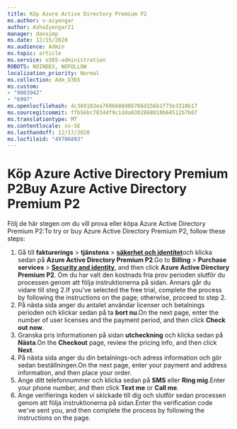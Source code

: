 ```yaml
---
title: Köp Azure Active Directory Premium P2
ms.author: v-aiyengar
author: AshaIyengar21
manager: dansimp
ms.date: 12/15/2020
ms.audience: Admin
ms.topic: article
ms.service: o365-administration
ROBOTS: NOINDEX, NOFOLLOW
localization_priority: Normal
ms.collection: Adm_O365
ms.custom:
- "9003942"
- "6997"
ms.openlocfilehash: 4c369183ea769b688d0b766d156b1f73e3318b17
ms.sourcegitcommit: ffb56bc78344f9c1d4a0302868818b64512b7b07
ms.translationtype: MT
ms.contentlocale: sv-SE
ms.lasthandoff: 12/17/2020
ms.locfileid: "49706893"
---
```

# <a name="buy-azure-active-directory-premium-p2"></a><span data-ttu-id="a1241-102">Köp Azure Active Directory Premium P2</span><span class="sxs-lookup"><span data-stu-id="a1241-102">Buy Azure Active Directory Premium P2</span></span>

<span data-ttu-id="a1241-103">Följ de här stegen om du vill prova eller köpa Azure Active Directory Premium P2:</span><span class="sxs-lookup"><span data-stu-id="a1241-103">To try or buy Azure Active Directory Premium P2, follow these steps:</span></span>

1. <span data-ttu-id="a1241-104">Gå till **fakturerings**  >  **tjänstens**  >  [**säkerhet och identitet**](https://go.microsoft.com/fwlink/?linkid=2131946)och klicka sedan på **Azure Active Directory Premium P2**.</span><span class="sxs-lookup"><span data-stu-id="a1241-104">Go to **Billing** > **Purchase services** > [**Security and identity**](https://go.microsoft.com/fwlink/?linkid=2131946), and then click **Azure Active Directory Premium P2**.</span></span>
<span data-ttu-id="a1241-105">Om du har valt den kostnads fria prov perioden slutför du processen genom att följa instruktionerna på sidan. Annars går du vidare till steg 2.</span><span class="sxs-lookup"><span data-stu-id="a1241-105">If you've selected the free trial, complete the process by following the instructions on the page; otherwise, proceed to step 2.</span></span>
1. <span data-ttu-id="a1241-106">På nästa sida anger du antalet användar licenser och betalnings perioden och klickar sedan på ta **bort nu**.</span><span class="sxs-lookup"><span data-stu-id="a1241-106">On the next page, enter the number of user licenses and the payment period, and then click **Check out now**.</span></span>
1. <span data-ttu-id="a1241-107">Granska pris informationen på sidan **utcheckning** och klicka sedan på **Nästa**.</span><span class="sxs-lookup"><span data-stu-id="a1241-107">On the **Checkout** page, review the pricing info, and then click **Next**.</span></span>
1. <span data-ttu-id="a1241-108">På nästa sida anger du din betalnings-och adress information och gör sedan beställningen.</span><span class="sxs-lookup"><span data-stu-id="a1241-108">On the next page, enter your payment and address information, and then place your order.</span></span>
1. <span data-ttu-id="a1241-109">Ange ditt telefonnummer och klicka sedan på **SMS** eller **Ring mig**.</span><span class="sxs-lookup"><span data-stu-id="a1241-109">Enter your phone number, and then click **Text me** or **Call me**.</span></span>
1. <span data-ttu-id="a1241-110">Ange verifierings koden vi skickade till dig och slutför sedan processen genom att följa instruktionerna på sidan.</span><span class="sxs-lookup"><span data-stu-id="a1241-110">Enter the verification code we've sent you, and then complete the process by following the instructions on the page.</span></span>
